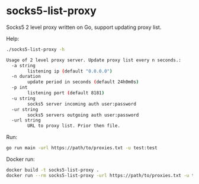 # socks5-list-proxy
Socks5 2 level proxy written on Go, support updating proxy list.


Help:
```bash
./socks5-list-proxy -h

Usage of 2 level proxy server. Update proxy list every n seconds.:
  -a string
    	listening ip (default "0.0.0.0")
  -n duration
    	update period in seconds (default 24h0m0s)
  -p int
    	listening port (default 8181)
  -u string
    	socks5 server incoming auth user:password
  -ur string
    	socks5 servers outgoing auth user:password
  -url string
    	URL to proxy list. Prior then file.
```

Run:
```bash
go run main -url https://path/to/proxies.txt -u test:test
```


Docker run:
```bash
docker build -t socks5-list-proxy .
docker run --rm socks5-list-proxy -url https://path/to/proxies.txt -u test:test
```
